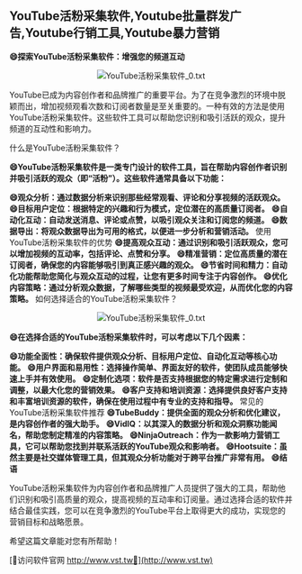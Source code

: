## **YouTube活粉采集软件,Youtube批量群发广告,Youtube行销工具,Youtube暴力营销**

**😄探索YouTube活粉采集软件：增强您的频道互动**

 <center><img src="https://vst.tw/MP4/tuiguang/png/6.png" alt="YouTube活粉采集软件_0.txt"></center>

YouTube已成为内容创作者和品牌推广的重要平台。为了在竞争激烈的环境中脱颖而出，增加视频观看次数和订阅者数量是至关重要的。一种有效的方法是使用YouTube活粉采集软件。这些软件工具可以帮助您识别和吸引活跃的观众，提升频道的互动性和影响力。

什么是YouTube活粉采集软件？

**😄YouTube活粉采集软件是一类专门设计的软件工具，旨在帮助内容创作者识别并吸引活跃的观众（即“活粉”）。这些软件通常具备以下功能：**

**😄观众分析：通过数据分析来识别那些经常观看、评论和分享视频的活跃观众。**
**😄目标用户定位：根据特定的兴趣和行为模式，定位潜在的高质量订阅者。**
**😄自动化互动：自动发送消息、评论或点赞，以吸引观众关注和订阅您的频道。**
**😄数据导出：将观众数据导出为可用的格式，以便进一步分析和营销活动。**
使用YouTube活粉采集软件的优势
**😄提高观众互动：通过识别和吸引活跃观众，您可以增加视频的互动率，包括评论、点赞和分享。**
**😄精准营销：定位高质量的潜在订阅者，确保您的内容能够吸引到真正感兴趣的观众。**
**😄节省时间和精力：自动化功能帮助您简化与观众互动的过程，让您有更多时间专注于内容创作。**
**😄优化内容策略：通过分析观众数据，了解哪些类型的视频最受欢迎，从而优化您的内容策略。**
如何选择适合的YouTube活粉采集软件？

 <center><img src="https://vst.tw/MP4/tuiguang/png/0.png" alt="YouTube活粉采集软件_0.txt"></center>

**😄在选择合适的YouTube活粉采集软件时，可以考虑以下几个因素：**

**😄功能全面性：确保软件提供观众分析、目标用户定位、自动化互动等核心功能。**
**😄用户界面和易用性：选择操作简单、界面友好的软件，使团队成员能够快速上手并有效使用。**
**😄定制化选项：软件是否支持根据您的特定需求进行定制和调整，以最大化您的营销效果。**
**😄客户支持和培训资源：选择提供良好客户支持和丰富培训资源的软件，确保在使用过程中有专业的支持和指导。**
常见的YouTube活粉采集软件推荐
**😄TubeBuddy：提供全面的观众分析和优化建议，是内容创作者的强大助手。**
**😄VidIQ：以其深入的数据分析和观众洞察功能闻名，帮助您制定精准的内容策略。**
**😄NinjaOutreach：作为一款影响力营销工具，它可以帮助您找到并联系活跃的YouTube观众和影响者。**
**😄Hootsuite：虽然主要是社交媒体管理工具，但其观众分析功能对于跨平台推广非常有用。**
**😄结语**

YouTube活粉采集软件为内容创作者和品牌推广人员提供了强大的工具，帮助他们识别和吸引高质量的观众，提高视频的互动率和订阅量。通过选择合适的软件并结合最佳实践，您可以在竞争激烈的YouTube平台上取得更大的成功，实现您的营销目标和战略愿景。

希望这篇文章能对您有所帮助！


[👻访问软件官网 http://www.vst.tw👻](http://www.vst.tw)
